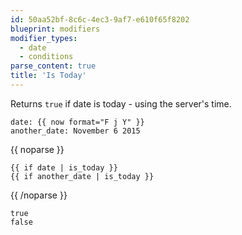 ```yaml
---
id: 50aa52bf-8c6c-4ec3-9af7-e610f65f8202
blueprint: modifiers
modifier_types:
  - date
  - conditions
parse_content: true
title: 'Is Today'
---
```

Returns `true` if date is today - using the server's time.

```.language-yaml
date: {{ now format="F j Y" }}
another_date: November 6 2015
```
{{ noparse }}
```
{{ if date | is_today }}
{{ if another_date | is_today }}
```
{{ /noparse }}

```.language-output
true
false
```
